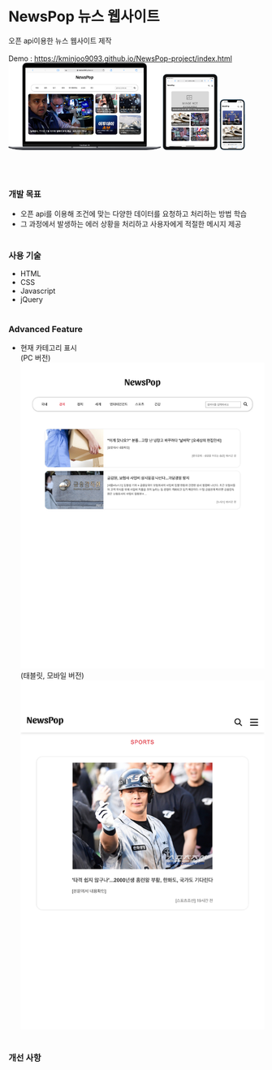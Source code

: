 # NewsPop 뉴스 웹사이트

오픈 api이용한 뉴스 웹사이트 제작 <br><br>
Demo : https://kminjoo9093.github.io/NewsPop-project/index.html
<br>
<img src="images/readme/pc_demo1.png" width="300"/>
<img src="images/readme/tablet_demo.png" height="150"/>
<img src="images/readme/mobile_demo.png" height="100"/>

<br><br>

### **개발 목표**

- 오픈 api를 이용해 조건에 맞는 다양한 데이터를 요청하고 처리하는 방법 학습<br>
- 그 과정에서 발생하는 에러 상황을 처리하고 사용자에게 적절한 메시지 제공
  <br><br>

### **사용 기술**

- HTML
- CSS
- Javascript
- jQuery
  <br><br>

### **Advanced Feature**

- 현재 카테고리 표시<br>
  (PC 버전)<br>
  <img src="images/readme/subpage-feature-01.png"/><br>
  (태블릿, 모바일 버전)<br>
  <img src="images/readme/subpage-feature-02.png"/>
  <br><br>

### **개선 사항**
